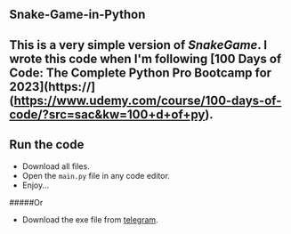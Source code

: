 ## Snake-Game-in-Python
This is a very simple version of $Snake Game$.
I wrote this code when I'm following [100 Days of Code: The Complete Python Pro Bootcamp for 2023](https://](https://www.udemy.com/course/100-days-of-code/?src=sac&kw=100+d+of+py).
----------
## Run the code 
- Download all files.
- Open the `main.py` file in any code editor.
- Enjoy... 

#####Or
- Download the exe file from [telegram](https://t.me/E_1_E_all/5).
